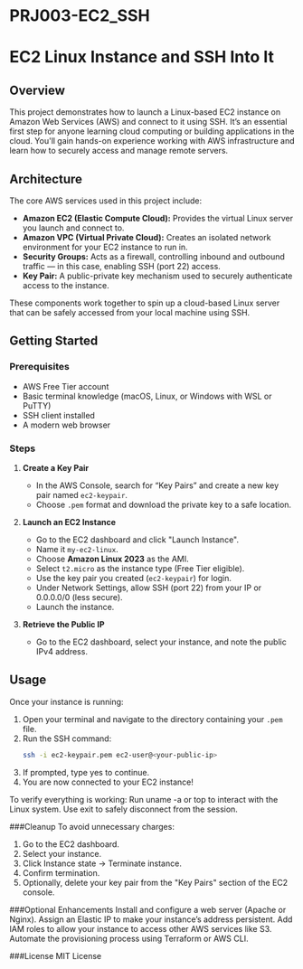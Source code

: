 # PRJ003-EC2_SSH
# EC2 Linux Instance and SSH Into It

## Overview

This project demonstrates how to launch a Linux-based EC2 instance on Amazon Web Services (AWS) and connect to it using SSH. It’s an essential first step for anyone learning cloud computing or building applications in the cloud. You'll gain hands-on experience working with AWS infrastructure and learn how to securely access and manage remote servers.

## Architecture

The core AWS services used in this project include:

- **Amazon EC2 (Elastic Compute Cloud):** Provides the virtual Linux server you launch and connect to.
- **Amazon VPC (Virtual Private Cloud):** Creates an isolated network environment for your EC2 instance to run in.
- **Security Groups:** Acts as a firewall, controlling inbound and outbound traffic — in this case, enabling SSH (port 22) access.
- **Key Pair:** A public-private key mechanism used to securely authenticate access to the instance.

These components work together to spin up a cloud-based Linux server that can be safely accessed from your local machine using SSH.

## Getting Started

### Prerequisites

- AWS Free Tier account
- Basic terminal knowledge (macOS, Linux, or Windows with WSL or PuTTY)
- SSH client installed
- A modern web browser

### Steps

1. **Create a Key Pair**
   - In the AWS Console, search for “Key Pairs” and create a new key pair named `ec2-keypair`.
   - Choose `.pem` format and download the private key to a safe location.

2. **Launch an EC2 Instance**
   - Go to the EC2 dashboard and click "Launch Instance".
   - Name it `my-ec2-linux`.
   - Choose **Amazon Linux 2023** as the AMI.
   - Select `t2.micro` as the instance type (Free Tier eligible).
   - Use the key pair you created (`ec2-keypair`) for login.
   - Under Network Settings, allow SSH (port 22) from your IP or 0.0.0.0/0 (less secure).
   - Launch the instance.

3. **Retrieve the Public IP**
   - Go to the EC2 dashboard, select your instance, and note the public IPv4 address.

## Usage

Once your instance is running:

1. Open your terminal and navigate to the directory containing your `.pem` file.
2. Run the SSH command:
   ```bash
   ssh -i ec2-keypair.pem ec2-user@<your-public-ip>
3. If prompted, type yes to continue.
4. You are now connected to your EC2 instance!


To verify everything is working:
Run uname -a or top to interact with the Linux system.
Use exit to safely disconnect from the session.


###Cleanup
To avoid unnecessary charges:
1. Go to the EC2 dashboard.
2. Select your instance.
3. Click Instance state → Terminate instance.
4. Confirm termination.
5. Optionally, delete your key pair from the "Key Pairs" section of the EC2 console.


###Optional Enhancements
Install and configure a web server (Apache or Nginx).
Assign an Elastic IP to make your instance’s address persistent.
Add IAM roles to allow your instance to access other AWS services like S3.
Automate the provisioning process using Terraform or AWS CLI.


###License
MIT License

